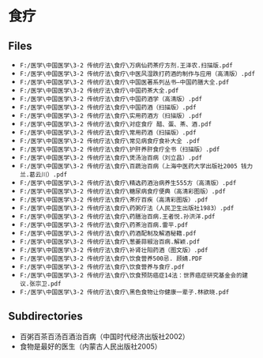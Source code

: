 # 食疗

## Files

- `F:/医学\中国医学\3-2 传统疗法\食疗\万病仙药茶疗方剂.王泽农.扫描版.pdf`
- `F:/医学\中国医学\3-2 传统疗法\食疗\中医风湿跌打药酒的制作与应用（高清版）.pdf`
- `F:/医学\中国医学\3-2 传统疗法\食疗\中国医著系列丛书—中国药膳大全.pdf`
- `F:/医学\中国医学\3-2 传统疗法\食疗\中国药茶大全.pdf`
- `F:/医学\中国医学\3-2 传统疗法\食疗\中国药酒学（高清版）.pdf`
- `F:/医学\中国医学\3-2 传统疗法\食疗\中国药酒（扫描版）.pdf`
- `F:/医学\中国医学\3-2 传统疗法\食疗\实用药酒方（扫描版）.pdf`
- `F:/医学\中国医学\3-2 传统疗法\食疗\对症食疗 醋、蛋、茶、酒.pdf`
- `F:/医学\中国医学\3-2 传统疗法\食疗\常用药酒（扫描版）.pdf`
- `F:/医学\中国医学\3-2 传统疗法\食疗\常见病食疗食补大全 .pdf`
- `F:/医学\中国医学\3-2 传统疗法\食疗\护肝养肝食疗全书（扫描版）.pdf`
- `F:/医学\中国医学\3-2 传统疗法\食疗\煲汤治百病（刘立昌）.pdf`
- `F:/医学\中国医学\3-2 传统疗法\食疗\百蔬治百病（上海中医药大学出版社2005 钱力兰.葛云川）.pdf`
- `F:/医学\中国医学\3-2 传统疗法\食疗\精选药酒治病养生555方（高清版）.pdf`
- `F:/医学\中国医学\3-2 传统疗法\食疗\糖尿病食疗便典（高清彩图版）.pdf`
- `F:/医学\中国医学\3-2 传统疗法\食疗\茶疗百疾（高清彩图版）.pdf`
- `F:/医学\中国医学\3-2 传统疗法\食疗\药粥疗法（人民卫生出版社1983）.pdf`
- `F:/医学\中国医学\3-2 传统疗法\食疗\药膳治百病.王者悦.孙洪洋.pdf`
- `F:/医学\中国医学\3-2 传统疗法\食疗\药茶治百病.雷平.pdf`
- `F:/医学\中国医学\3-2 传统疗法\食疗\药酒配制及解酒秘籍.pdf`
- `F:/医学\中国医学\3-2 传统疗法\食疗\葱姜蒜椒治百病.解颖.pdf`
- `F:/医学\中国医学\3-2 传统疗法\食疗\补肾壮阳药酒（图文版）.pdf`
- `F:/医学\中国医学\3-2 传统疗法\食疗\饮食营养500忌. 顾婧.PDF`
- `F:/医学\中国医学\3-2 传统疗法\食疗\饮食营养与食疗.pdf`
- `F:/医学\中国医学\3-2 传统疗法\食疗\饮食预防癌症14法：世界癌症研究基金会的建议.张宗卫.pdf`
- `F:/医学\中国医学\3-2 传统疗法\食疗\黑色食物让你健康一辈子.林欲晓.pdf`

## Subdirectories

- 百粥百茶百汤百酒治百病（中国时代经济出版社2002）
- 食物是最好的医生（内蒙古人民出版社2005）
